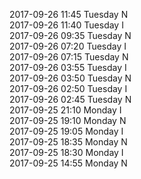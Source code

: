 2017-09-26 11:45 Tuesday  N  
2017-09-26 11:40 Tuesday  I  
2017-09-26 09:35 Tuesday  N  
2017-09-26 07:20 Tuesday  I  
2017-09-26 07:15 Tuesday  N  
2017-09-26 03:55 Tuesday  I  
2017-09-26 03:50 Tuesday  N  
2017-09-26 02:50 Tuesday  I  
2017-09-26 02:45 Tuesday  N  
2017-09-25 21:10 Monday  I  
2017-09-25 19:10 Monday  N  
2017-09-25 19:05 Monday  I  
2017-09-25 18:35 Monday  N  
2017-09-25 18:30 Monday  I  
2017-09-25 14:55 Monday  N  
